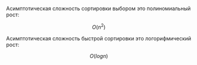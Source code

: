 Асимптотическая сложность сортировки выбором это полиномиальный рост:

$$
O(n^2)
$$

Асимптотическая сложность быстрой сортировки это логорифмический рост:

$$
O(log{}{n})
$$
